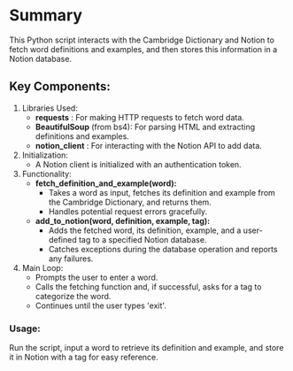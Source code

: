 # Summary
This Python script interacts with the Cambridge Dictionary and Notion to fetch word definitions and examples, and then stores this information in a Notion database.

## Key Components:
1. Libraries Used:
    - **requests** : For making HTTP requests to fetch word data.
    - **BeautifulSoup** (from bs4): For parsing HTML and extracting definitions and examples.
    - **notion_client** : For interacting with the Notion API to add data.
2. Initialization:
    - A Notion client is initialized with an authentication token.
3. Functionality:
    - **fetch_definition_and_example(word):**
      - Takes a word as input, fetches its definition and example from the Cambridge Dictionary, and returns them.
      - Handles potential request errors gracefully.
    - **add_to_notion(word, definition, example, tag):**
      - Adds the fetched word, its definition, example, and a user-defined tag to a specified Notion database.
      - Catches exceptions during the database operation and reports any failures.
4. Main Loop:
    - Prompts the user to enter a word.
    - Calls the fetching function and, if successful, asks for a tag to categorize the word.
    - Continues until the user types 'exit'.
### Usage:
Run the script, input a word to retrieve its definition and example, and store it in Notion with a tag for easy reference.
